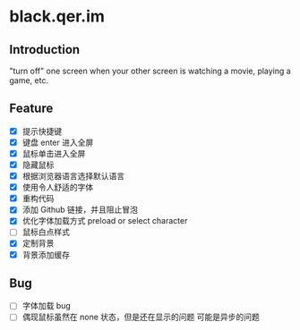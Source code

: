 # black.qer.im

## Introduction

"turn off" one screen when your other screen is watching a movie, playing a game, etc.

## Feature

- [x] 提示快捷键
- [x] 键盘 enter 进入全屏
- [x] 鼠标单击进入全屏
- [x] 隐藏鼠标
- [x] 根据浏览器语言选择默认语言
- [x] 使用令人舒适的字体
- [x] 重构代码
- [x] 添加 Github 链接，并且阻止冒泡
- [x] 优化字体加载方式 preload or select character
- [ ] 鼠标白点样式
- [x] 定制背景
- [x] 背景添加缓存

## Bug

- [ ] 字体加载 bug
- [ ] 偶现鼠标虽然在 none 状态，但是还在显示的问题 可能是异步的问题
